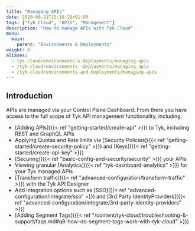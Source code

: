 ```yaml
---
title: "Managing APIs"
date: 2020-08-21T15:16:29+01:00
tags: ["Tyk Cloud", "APIs", "Management"]
description: "How to manage APIs with Tyk Cloud"
menu:
  main:
    parent: "Environments & Deployments"
weight: 6
aliases:
  - tyk-cloud/environments-&-deployments/managing-apis
  - /tyk-cloud/environments--deployments/managing-apis
  - /tyk-cloud/environments-and-deployments/managing-apis
---
```


## Introduction

APIs are managed via your Control Plane Dashboard. From there you have access to the full scope of Tyk API management functionality, including:

* [Adding APIs]({{< ref "getting-started/create-api" >}}) to Tyk, including REST and GraphQL APIs
* Applying Quotas and Rate limits via [Security Policies]({{< ref "getting-started/create-security-policy" >}}) and [Keys]({{< ref "getting-started/create-api-key" >}})
* [Securing]({{< ref "basic-config-and-security/security" >}}) your APIs
* Viewing granular [Analytics]({{< ref "tyk-dashboard-analytics" >}}) for your Tyk managed APIs
* [Transform traffic]({{< ref "advanced-configuration/transform-traffic" >}}) with the Tyk API Designer
* Add integration options such as [SSO]({{< ref "advanced-configuration/integrate/sso" >}}) and [3rd Party IdentityProviders]({{< ref "advanced-configuration/integrate/3rd-party-identity-providers" >}})
* [Adding Segment Tags]({{< ref "/content/tyk-cloud/troubleshooting-&-support/faqs.md#q8-how-do-segment-tags-work-with-tyk-cloud" >}})

